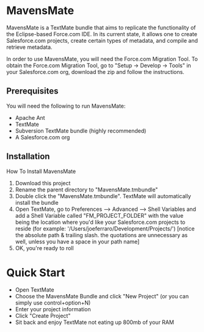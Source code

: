 <h1>MavensMate</h1>
MavensMate is a TextMate bundle that aims to replicate the functionality of the Eclipse-based Force.com IDE. In its current state, it allows one to create Salesforce.com projects, create certain types of metadata, and compile and retrieve metadata. 

<P>
In order to use MavensMate, you will need the Force.com Migration Tool. To obtain the Force.com Migration Tool, go to "Setup -> Develop -> Tools" in your Salesforce.com org, download the zip and follow the instructions.
</P>

<P>
<h2>Prerequisites</h2>
<P>You will need the following to run MavensMate:
</P>
<UL>
	<LI>Apache Ant
	<LI>TextMate
	<LI>Subversion TextMate bundle (highly recommended)
	<LI>A Salesforce.com org
</UL>
<P>

<P>
<h2>Installation</h2>
<P>How To Install MavensMate</P>
<OL>
	<LI>Download this project
	<LI>Rename the parent directory to "MavensMate.tmbundle"
	<LI>Double click the "MavensMate.tmbundle". TextMate will automatically install the bundle
	<LI>Open TextMate, go to Preferences --> Advanced --> Shell Variables and add a Shell Variable called "FM_PROJECT_FOLDER" with the value being the location where you'd like your Salesforce.com projects to reside (for example: '/Users/joeferraro/Development/Projects/') [notice the absolute path & trailing slash. the quotations are unnecessary as well, unless you have a space in your path name] 
	<LI>OK, you're ready to roll
</OL>
</P>

<P>
<H1>Quick Start</H1>
<UL>
	<LI>Open TextMate
	<LI>Choose the MavensMate Bundle and click "New Project" (or you can simply use control+option+N)
	<LI>Enter your project information
	<LI>Click "Create Project"
	<LI>Sit back and enjoy TextMate not eating up 800mb of your RAM	
</UL>
</P>
		
		
	
</P>